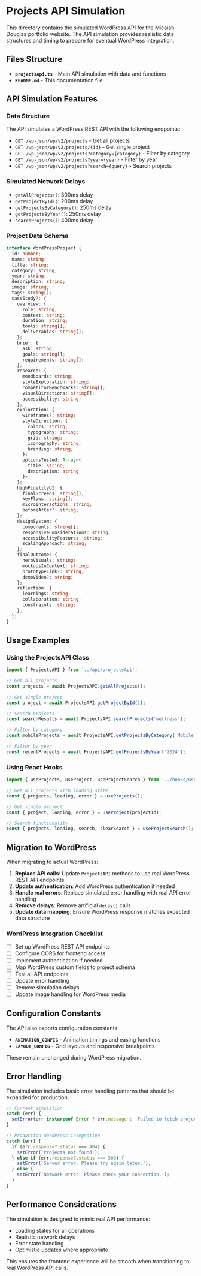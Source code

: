 # Projects API Simulation

This directory contains the simulated WordPress API for the Micaiah Douglas portfolio website. The API simulation provides realistic data structures and timing to prepare for eventual WordPress integration.

## Files Structure

- **`projectsApi.ts`** - Main API simulation with data and functions
- **`README.md`** - This documentation file

## API Simulation Features

### Data Structure
The API simulates a WordPress REST API with the following endpoints:
- `GET /wp-json/wp/v2/projects` - Get all projects
- `GET /wp-json/wp/v2/projects/{id}` - Get single project
- `GET /wp-json/wp/v2/projects?category={category}` - Filter by category
- `GET /wp-json/wp/v2/projects?year={year}` - Filter by year
- `GET /wp-json/wp/v2/projects?search={query}` - Search projects

### Simulated Network Delays
- `getAllProjects()`: 300ms delay
- `getProjectById()`: 200ms delay  
- `getProjectsByCategory()`: 250ms delay
- `getProjectsByYear()`: 250ms delay
- `searchProjects()`: 400ms delay

### Project Data Schema

```typescript
interface WordPressProject {
  id: number;
  name: string;
  title: string;
  category: string;
  year: string;
  description: string;
  image: string;
  tags: string[];
  caseStudy?: {
    overview: {
      role: string;
      context: string;
      duration: string;
      tools: string[];
      deliverables: string[];
    };
    brief: {
      ask: string;
      goals: string[];
      requirements: string[];
    };
    research: {
      moodboards: string;
      styleExploration: string;
      competitorBenchmarks: string[];
      visualDirections: string[];
      accessibility: string;
    };
    exploration: {
      wireframes?: string;
      styleDirection: {
        colors: string;
        typography: string;
        grid: string;
        iconography: string;
        branding: string;
      };
      optionsTested: Array<{
        title: string;
        description: string;
      }>;
    };
    highFidelityUI: {
      finalScreens: string[];
      keyFlows: string[];
      microinteractions: string;
      beforeAfter?: string;
    };
    designSystem: {
      components: string[];
      responsiveConsiderations: string;
      accessibilityFeatures: string;
      scalingApproach: string;
    };
    finalOutcome: {
      heroVisuals: string;
      mockupsInContext: string;
      prototypeLink?: string;
      demoVideo?: string;
    };
    reflection: {
      learnings: string;
      collaboration: string;
      constraints: string;
    };
  };
}
```

## Usage Examples

### Using the ProjectsAPI Class

```typescript
import { ProjectsAPI } from '../api/projectsApi';

// Get all projects
const projects = await ProjectsAPI.getAllProjects();

// Get single project
const project = await ProjectsAPI.getProjectById(1);

// Search projects
const searchResults = await ProjectsAPI.searchProjects('wellness');

// Filter by category
const mobileProjects = await ProjectsAPI.getProjectsByCategory('Mobile Application');

// Filter by year
const recentProjects = await ProjectsAPI.getProjectsByYear('2024');
```

### Using React Hooks

```typescript
import { useProjects, useProject, useProjectSearch } from '../hooks/useProjects';

// Get all projects with loading state
const { projects, loading, error } = useProjects();

// Get single project
const { project, loading, error } = useProject(projectId);

// Search functionality
const { projects, loading, search, clearSearch } = useProjectSearch();
```

## Migration to WordPress

When migrating to actual WordPress:

1. **Replace API calls**: Update `ProjectsAPI` methods to use real WordPress REST API endpoints
2. **Update authentication**: Add WordPress authentication if needed
3. **Handle real errors**: Replace simulated error handling with real API error handling
4. **Remove delays**: Remove artificial `delay()` calls
5. **Update data mapping**: Ensure WordPress response matches expected data structure

### WordPress Integration Checklist

- [ ] Set up WordPress REST API endpoints
- [ ] Configure CORS for frontend access
- [ ] Implement authentication if needed
- [ ] Map WordPress custom fields to project schema
- [ ] Test all API endpoints
- [ ] Update error handling
- [ ] Remove simulation delays
- [ ] Update image handling for WordPress media

## Configuration Constants

The API also exports configuration constants:

- **`ANIMATION_CONFIG`** - Animation timings and easing functions
- **`LAYOUT_CONFIG`** - Grid layouts and responsive breakpoints

These remain unchanged during WordPress migration.

## Error Handling

The simulation includes basic error handling patterns that should be expanded for production:

```typescript
// Current simulation
catch (err) {
  setError(err instanceof Error ? err.message : 'Failed to fetch projects');
}

// Production WordPress integration
catch (err) {
  if (err.response?.status === 404) {
    setError('Projects not found');
  } else if (err.response?.status === 500) {
    setError('Server error. Please try again later.');
  } else {
    setError('Network error. Please check your connection.');
  }
}
```

## Performance Considerations

The simulation is designed to mimic real API performance:
- Loading states for all operations
- Realistic network delays
- Error state handling
- Optimistic updates where appropriate

This ensures the frontend experience will be smooth when transitioning to real WordPress API calls.